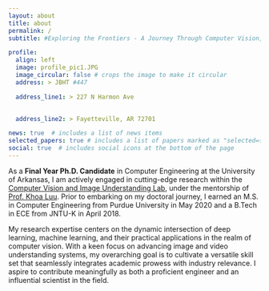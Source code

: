 ```yaml
---
layout: about
title: about
permalink: /
subtitle: #Exploring the Frontiers - A Journey Through Computer Vision, Deep Learning, and Innovation

profile:
  align: left
  image: profile_pic1.JPG
  image_circular: false # crops the image to make it circular
  address: > JBHT #447

  address_line1: > 227 N Harmon Ave

  
  address_line2: > Fayetteville, AR 72701

news: true  # includes a list of news items
selected_papers: true # includes a list of papers marked as "selected={true}"
social: true  # includes social icons at the bottom of the page
---
```


As a **Final Year Ph.D. Candidate** in Computer Engineering at the University of Arkansas, I am actively engaged in cutting-edge research within the <a href="https://uark-cviu.github.io">Computer Vision and Image Understanding Lab</a>, under the mentorship of <a href="https://uark-cviu.github.io/contact.html">Prof. Khoa Luu</a>. Prior to embarking on my doctoral journey, I earned an M.S. in Computer Engineering from Purdue University in May 2020 and a B.Tech in ECE from JNTU-K in April 2018.

My research expertise centers on the dynamic intersection of deep learning, machine learning, and their practical applications in the realm of computer vision. With a keen focus on advancing image and video understanding systems, my overarching goal is to cultivate a versatile skill set that seamlessly integrates academic prowess with industry relevance. I aspire to contribute meaningfully as both a proficient engineer and an influential scientist in the field.

<!--Write your biography here. Tell the world about yourself. Link to your favorite [subreddit](http://reddit.com). You can put a picture in, too. The code is already in, just name your picture `prof_pic.jpg` and put it in the `img/` folder.

Put your address / P.O. box / other info right below your picture. You can also disable any these elements by editing `profile` property of the YAML header of your `_pages/about.md`. Edit `_bibliography/papers.bib` and Jekyll will render your [publications page](/al-folio/publications/) automatically.

Link to your social media connections, too. This theme is set up to use [Font Awesome icons](http://fortawesome.github.io/Font-Awesome/) and [Academicons](https://jpswalsh.github.io/academicons/), like the ones below. Add your Facebook, Twitter, LinkedIn, Google Scholar, or just disable all of them.-->
